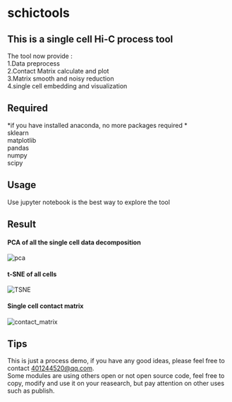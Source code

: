 # schictools

## This is a single cell Hi-C process tool
The tool now provide :  
1.Data preprocess  
2.Contact Matrix calculate and plot  
3.Matrix smooth and noisy reduction  
4.single cell embedding and visualization  

## Required 
*if you have installed anaconda, no more packages required *  
sklearn   
matplotlib   
pandas   
numpy  
scipy  

## Usage
Use jupyter notebook is the best way to explore the tool  

## Result
#### PCA of all the single cell data decomposition  
![pca](https://user-images.githubusercontent.com/47477490/117998846-da9a7300-b376-11eb-9300-b41ebada0ab5.png)  
#### t-SNE of all cells  
![TSNE](https://user-images.githubusercontent.com/47477490/117998897-e5ed9e80-b376-11eb-8cb5-b348d18ece95.png)  
#### Single cell contact matrix   
![contact_matrix](https://user-images.githubusercontent.com/47477490/117999053-0d446b80-b377-11eb-87dd-0ce49b5eadfa.png)


## Tips
This is just a process demo, if you have any good ideas, please feel free to contact <401244520@qq.com>.  
Some modules are using others open or not open source code, feel free to copy, modify and use it on your reasearch,
but pay attention on other uses such as publish.
